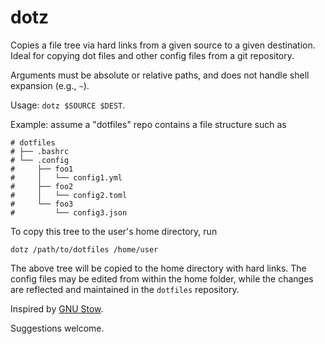 # dotz

Copies a file tree via hard links from a given source to a given destination. Ideal for copying dot files and other config files from a git repository.

Arguments must be absolute or relative paths, and does not handle shell expansion (e.g., `~`).

Usage: `dotz $SOURCE $DEST`.

Example: assume a "dotfiles" repo contains a file structure such as

```text
# dotfiles
# ├── .bashrc
# └── .config
#     ├── foo1
#     │   └── config1.yml
#     ├── foo2
#     │   └── config2.toml
#     └── foo3
#         └── config3.json
```

To copy this tree to the user's home directory, run

```shell
dotz /path/to/dotfiles /home/user
```

The above tree will be copied to the home directory with hard links. The config files may be edited from within the home folder, while the changes are reflected and maintained in the `dotfiles` repository.

Inspired by [GNU Stow](https://www.gnu.org/software/stow/).

Suggestions welcome.
